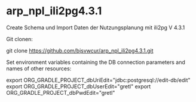 # arp_npl_ili2pg4.3.1
Create Schema und Import Daten der Nutzungsplanung mit ili2pg V 4.3.1

Git clonen:

git clone https://github.com/bjsvwcur/arp_npl_ili2pg4.3.1.git


Set environment variables containing the DB connection parameters and names of other resources:

  export ORG_GRADLE_PROJECT_dbUriEdit="jdbc:postgresql://edit-db/edit"
  export ORG_GRADLE_PROJECT_dbUserEdit="gretl"
  export ORG_GRADLE_PROJECT_dbPwdEdit="gretl"

